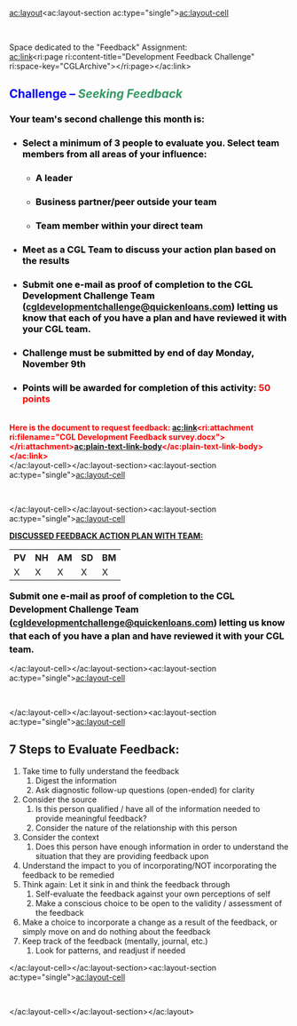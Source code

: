 <ac:layout><ac:layout-section ac:type="single"><ac:layout-cell><p>&nbsp;</p><p>Space dedicated to the &quot;Feedback&quot; Assignment:<br><ac:link><ri:page ri:content-title="Development Feedback Challenge" ri:space-key="CGLArchive"></ri:page></ac:link></p><h2><span style="color: rgb(0,0,255);"><strong>Challenge&nbsp;</strong><strong>&ndash;&nbsp;</strong></span><span style="color: rgb(51,153,102);"><em>Seeking Feedback</em></span></h2><h3><span style="color: rgb(0,0,0);">Your team's second challenge this month is:</span></h3><ul><li><h3><strong><span style="color: rgb(0,0,0);">Select a minimum of 3 people to evaluate you. Select team members from all areas of your influence:&nbsp;</span></strong></h3><ul><li><h3><span style="color: rgb(0,0,0);">A leader</span></h3></li><li><h3><span style="color: rgb(0,0,0);">Business partner/peer outside your team</span></h3></li><li><h3><span style="color: rgb(0,0,0);">Team member within your direct team</span></h3></li></ul></li><li><h3><strong><span style="color: rgb(0,0,0);">Meet as a CGL Team to discuss your action plan based on the results&nbsp;</span></strong></h3></li><li><h3><strong><span style="color: rgb(0,0,0);">Submit one e-mail as proof of completion to the&nbsp;CGL Development Challenge Team (<a class="external-link" href="mailto:cgldevelopmentchallenge@quickenloans.com" rel="nofollow">cgldevelopmentchallenge@quickenloans.com</a>)&nbsp;letting us know that each of you have a plan and have reviewed it with your CGL team.</span></strong></h3></li><li><h3><strong><span style="color: rgb(0,0,0);">Challenge must be submitted by end of day Monday, November 9th</span></strong></h3></li><li><h3><strong><span style="color: rgb(0,0,0);">Points will be awarded for completion of this activity:&nbsp;<span style="color: rgb(255,0,0);">50 points</span></span></strong></h3></li></ul><div><span style="color: rgb(255,0,0);"><strong><br></strong></span></div><div><span style="color: rgb(255,0,0);"><strong>Here is the document to request feedback:&nbsp;<ac:link><ri:attachment ri:filename="CGL Development Feedback survey.docx"></ri:attachment><ac:plain-text-link-body><![CDATA[CGL Development Feedback Survey.docx]]></ac:plain-text-link-body></ac:link><br></strong></span></div></ac:layout-cell></ac:layout-section><ac:layout-section ac:type="single"><ac:layout-cell><p>&nbsp;</p></ac:layout-cell></ac:layout-section><ac:layout-section ac:type="single"><ac:layout-cell><p><u><strong>DISCUSSED FEEDBACK ACTION PLAN WITH TEAM:</strong></u></p><table><tbody><tr><th>PV</th><th>NH</th><th>AM</th><th>SD</th><th colspan="1">BM</th></tr><tr><td>X</td><td>X</td><td>X</td><td>X</td><td colspan="1">X</td></tr></tbody></table><p><strong style="font-size: 16.0px;line-height: 1.5;"><span style="color: rgb(0,0,0);">Submit one e-mail as proof of completion to the&nbsp;CGL Development Challenge Team (<a class="external-link" href="mailto:cgldevelopmentchallenge@quickenloans.com" rel="nofollow">cgldevelopmentchallenge@quickenloans.com</a>)&nbsp;letting us know that each of you have a plan and have reviewed it with your CGL team.</span></strong></p></ac:layout-cell></ac:layout-section><ac:layout-section ac:type="single"><ac:layout-cell><p>&nbsp;</p></ac:layout-cell></ac:layout-section><ac:layout-section ac:type="single"><ac:layout-cell><h2>7 Steps to Evaluate Feedback:</h2><ol><li>Take time to fully understand the feedback<ol><li>Digest the information</li><li>Ask diagnostic follow-up questions (open-ended) for clarity</li></ol></li><li>Consider the source<br><ol><li>Is this person qualified / have all of the information needed to provide meaningful feedback?</li><li>Consider the nature of the relationship with this person</li></ol></li><li>Consider the context<ol><li>Does this person have enough information in order to understand the situation that they are providing feedback upon</li></ol></li><li>Understand the impact to you of incorporating/NOT incorporating the feedback to be remedied</li><li>Think again: Let it sink in and think the feedback through<ol><li>Self-evaluate the feedback against your own perceptions of self</li><li>Make a conscious choice to be open to the validity / assessment of the feedback</li></ol></li><li>Make a choice to&nbsp;<span>incorporate a change as a result of the feedback, or simply move on and do nothing about the feedback</span></li><li><span>Keep track of the feedback (mentally, journal, etc.)&nbsp;</span><ol><li><span>Look for patterns, and readjust if needed</span></li></ol></li></ol></ac:layout-cell></ac:layout-section><ac:layout-section ac:type="single"><ac:layout-cell><p>&nbsp;</p></ac:layout-cell></ac:layout-section></ac:layout>